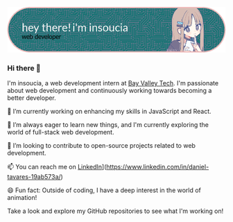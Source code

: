 ![Header](./github-header-image.png)

### Hi there 👋 

I'm insoucia, a web development intern at [Bay Valley Tech](https://www.linkedin.com/company/bay-valley-tech/). I'm passionate about web development and continuously working towards becoming a better developer.

🔭 I’m currently working on enhancing my skills in JavaScript and React.

🌱 I’m always eager to learn new things, and I'm currently exploring the world of full-stack web development.

👯 I’m looking to contribute to open-source projects related to web development.

📫 You can reach me on [LinkedIn](https://www.linkedin.com/in/)](https://www.linkedin.com/in/daniel-tavares-19ab573a/)

😄 Fun fact: Outside of coding, I have a deep interest in the world of animation!

Take a look and explore my GitHub repositories to see what I'm working on!

<!--
**insoucia/insoucia** is a ✨ _special_ ✨ repository because its `README.md` (this file) appears on your GitHub profile.

Here are some ideas to get you started:

- 🔭 I’m currently working on ...
- 🌱 I’m currently learning ...
- 👯 I’m looking to collaborate on ...
- 🤔 I’m looking for help with ...
- 💬 Ask me about ...
- 📫 How to reach me: ...
- 😄 Pronouns: ...
- ⚡ Fun fact: ...
-->
